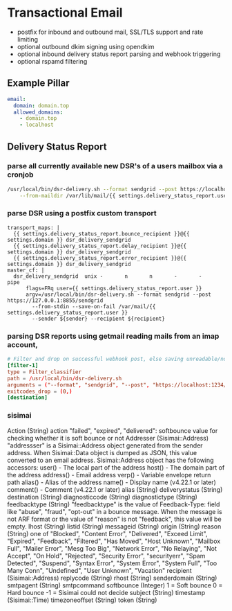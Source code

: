 # Transactional Email

+ postfix for inbound and outbound mail, SSL/TLS support and rate limiting
+ optional outbound dkim signing using opendkim
+ optional inbound delivery status report parsing and webhook triggering
+ optional rspamd filtering

## Example Pillar

```yaml
email:
  domain: domain.top
  allowed_domains:
    - domain.top
    - localhost
```

## Delivery Status Report

### parse all currently available new DSR's of a users mailbox via a cronjob
```sh
/usr/local/bin/dsr-delivery.sh --format sendgrid --post https://localhost:1234/webhook/sendgrid \
    --from-maildir /var/lib/mail/{{ settings.delivery_status_report.user }}
```

### parse DSR using a postfix custom transport
```jinja
transport_maps: |
  {{ settings.delivery_status_report.bounce_recipient }}@{{ settings.domain }} dsr_delivery_sendgrid
  {{ settings.delivery_status_report.delay_recipient }}@{{ settings.domain }} dsr_delivery_sendgrid
  {{ settings.delivery_status_report.error_recipient }}@{{ settings.domain }} dsr_delivery_sendgrid
master_cf: |
  dsr_delivery_sendgrid  unix -       n       n       -       -       pipe
      flags=FRq user={{ settings.delivery_status_report.user }}
      argv=/usr/local/bin/dsr-delivery.sh --format sendgrid --post https://127.0.0.1:8855/sendgrid
        --from-stdin --save-on-fail /var/mail/{{ settings.delivery_status_report.user }}
        --sender ${sender} --recipient ${recipient}
```

### parsing DSR reports using getmail reading mails from an imap account,
```conf
# Filter and drop on successful webhook post, else saving unreadable/non dsr to maildir
[filter-1]
type = Filter_classifier
path = /usr/local/bin/dsr-delivery.sh
arguments = ("--format", "sendgrid", "--post", "https://localhost:1234/webhook/sendgrid" , "--from-stdin")
exitcodes_drop = (0,)
[destination]
```

### sisimai

Action (String)
action  	"failed", "expired", "delivered": softbounce value for checking whether it is soft bounce or not
Addresser (Sisimai::Address)
  "addressser" is a Sisimai::Address object generated from the sender address. When Sisimai::Data object is dumped as JSON, this value converted to an email address. Sisimai::Address object has the following accessors:
    user() - The local part of the address
    host() - The domain part of the address
    address() - Email address
    verp() - Variable envelope return path
    alias() - Alias of the address
    name() - Display name (v4.22.1 or later)
    comment() - Comment (v4.22.1 or later)
alias (String)
deliverystatus (String)
destination (String)
diagnosticcode (String)
diagnostictype (String)
feedbacktype (String) "feedbacktype" is the value of Feedback-Type: field like "abuse", "fraud", "opt-out" in a bounce message. When the message is not ARF format or the value of "reason" is not "feedback", this value will be empty.
lhost (String)
listid (String)
messageid (String)
origin (String)
reason (String) one of
  "Blocked", "Content Error", "Delivered", "Exceed Limit", "Expired", "Feedback",
  "Filtered", "Has Moved", "Host Unknown", "Mailbox Full", "Mailer Error",
  "Mesg Too Big", "Network Error", "No Relaying", "Not Accept", "On Hold",
  "Rejected", "Security Error", "securityerr", "Spam Detected", "Suspend",
  "Syntax Error", "System Error", "System Full", "Too Many Conn", "Undefined",
  "User Unknown", "Vacation"
recipient (Sisimai::Address)
replycode (String)
rhost (String)
senderdomain (String)
smtpagent (String)
smtpcommand
softbounce (Integer)
    1 = Soft bounce
    0 = Hard bounce
    -1 = Sisimai could not decide
subject (String)
timestamp (Sisimai::Time)
timezoneoffset (String)
token (String)
